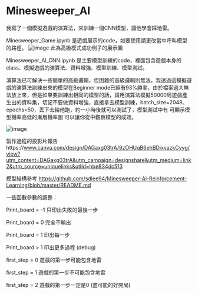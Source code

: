 # Minesweeper_AI
我寫了一個模擬遊戲的演算法，來訓練一個CNN模型，讓他學會踩地雷。

Minesweeper_Game.ipynb 是遊戲展示的code，如要使用請更改當中呼叫模型的路徑。
![image](https://github.com/user-attachments/assets/4719d9d7-3f2a-4c63-8e08-15cbd9a3a0cc)
此為高級模式成功例子的展示圖

Minesweeper_AI_CNN.ipynb 是主要模型訓練的code，裡面包含遊戲本身的class、模擬遊戲的演算法、資料增強、模型訓練、模型測試。

演算法已可解決一些簡單的高級邏輯，但困難的高級邏輯則無法，我透過這模擬遊戲的演算法訓練出來的模型在Beginner mode已經有93%勝率，由於檔案過大無法放上來，但是如果要訓練出相同的模型的話，請用演算法模擬50000局遊戲產生出的資料集，切記不要做資料增強，直接拿去模型訓練，batch_size=2048、epochs=50，丟下去給他跑，約一小時後就可以測試了，模型測試中有 可顯示模型機率高低的漸層機率圖 可以讓你從中觀察模型的成效。

![image](https://github.com/user-attachments/assets/6a9b62cf-e6f3-4db1-bd77-3f784ee15e43)

製作過程的投影片報告https://www.canva.com/design/DAGaxg03trA/9zOHUqB6ehBDixvazkCyyg/view?utm_content=DAGaxg03trA&utm_campaign=designshare&utm_medium=link2&utm_source=uniquelinks&utlId=hbe834dc513

模型結構參考 https://github.com/sdlee94/Minesweeper-AI-Reinforcement-Learning/blob/master/README.md

一些函數參數的調整：

Print_board = -1 只印出失敗的最後一步

Print_board =  0 完全不輸出

Print_board =  1 印出每一步

Print_board >  1 印出更多過程 (debug)



first_step = 0 遊戲的第一步可能包含地雷

first_step = 1 遊戲的第一步不可能包含地雷

first_step = 2 遊戲的第一步一定是0 (盡可能的好開局)

